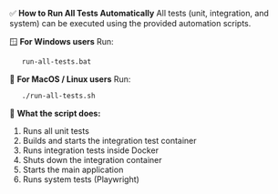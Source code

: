 ✅ **How to Run All Tests Automatically**
All tests (unit, integration, and system) can be executed using the provided automation scripts.

🪟 **For Windows users**
Run:
``` sh 
   run-all-tests.bat
```
🍎 **For MacOS / Linux users**
Run:
```sh 
   ./run-all-tests.sh
```
🧪 **What the script does:**
1. Runs all unit tests 
2. Builds and starts the integration test container
3. Runs integration tests inside Docker
4. Shuts down the integration container
5. Starts the main application
6. Runs system tests (Playwright)